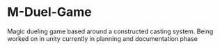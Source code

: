 # M-Duel-Game
Magic dueling game based around a constructed casting system. Being worked on in unity currently in planning and documentation phase
